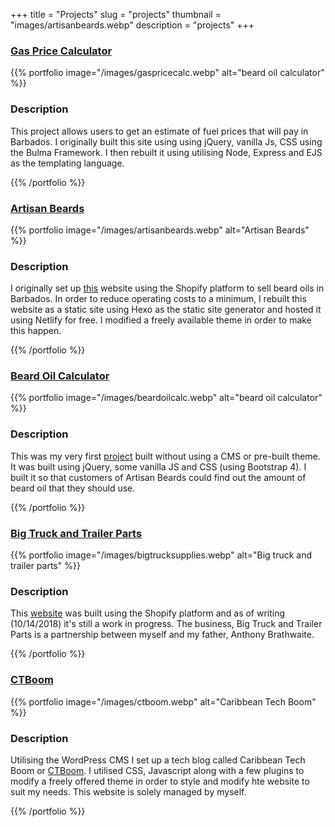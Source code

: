 +++
title = "Projects"
slug = "projects"
thumbnail = "images/artisanbeards.webp"
description = "projects"
+++
### [Gas Price Calculator](https://guarded-caverns-56336.herokuapp.com/gascalc/new)
{{% portfolio image="/images/gaspricecalc.webp" alt="beard oil calculator" %}}

###  Description

This project allows users to get an estimate of fuel prices that will pay in Barbados. I originally built this site using using jQuery, vanilla Js, CSS using the Bulma Framework. I then rebuilt it using utilising Node, Express and EJS as the templating language.

{{% /portfolio %}}

### [Artisan Beards](https://artisanbeards.com)

{{% portfolio image="/images/artisanbeards.webp" alt="Artisan Beards" %}}

###  Description

I originally set up [this](https://artisanbeards.com) website using the Shopify platform to sell beard oils in Barbados. In order to reduce operating costs to a minimum, I rebuilt this website as a static site using Hexo as the static site generator and hosted it using Netlify for free. I modified a freely available theme in order to make this happen.

{{% /portfolio %}}

### [Beard Oil Calculator](https://wingraptor.github.io/beardoilcalc.github.io/index.html)
{{% portfolio image="/images/beardoilcalc.webp" alt="beard oil calculator" %}}

###  Description

This was my very first [project](https://wingraptor.github.io/beardoilcalc.github.io/index.html) built without using a CMS or pre-built theme. It was built using jQuery, some vanilla JS and CSS (using Bootstrap 4). I built it so that customers of Artisan Beards could find out the amount of beard oil that they should use. 

{{% /portfolio %}}

### [Big Truck and Trailer Parts](https://bigtrucksupplies.com)

{{% portfolio image="/images/bigtrucksupplies.webp" alt="Big truck and trailer parts" %}}

###  Description

This [website](https://bigtrucksupplies.com) was built using the Shopify platform and as of writing (10/14/2018) it's still a work in progress. The business, Big Truck and Trailer Parts is a partnership between myself and my father, Anthony Brathwaite.

{{% /portfolio %}}

### [CTBoom](https://ctboom.io)
{{% portfolio image="/images/ctboom.webp" alt="Caribbean Tech Boom" %}}

###  Description

Utilising the WordPress CMS I set up a tech blog called Caribbean Tech Boom or [CTBoom](https://ctboom.io). I utilised CSS, Javascript along with a few plugins to modify a freely offered theme in order to style and modify hte website to suit my needs. This website is solely managed by myself.

{{% /portfolio %}}


